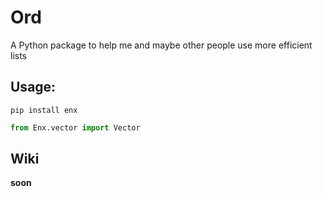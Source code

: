 # Ord
A Python package to help me and maybe other people use more efficient lists

## Usage:

`pip install enx`

```py
from Enx.vector import Vector
```

## Wiki

**soon**
